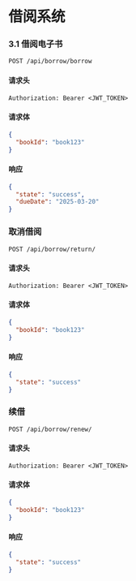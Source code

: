 # 借阅系统

### **3.1 借阅电子书**
```http
POST /api/borrow/borrow
```

#### 请求头

```http
Authorization: Bearer <JWT_TOKEN>
```

#### 请求体
```json
{
  "bookId": "book123"
}
```
#### 响应
```json
{
  "state": "success",
  "dueDate": "2025-03-20"
}
```

### 取消借阅
```http
POST /api/borrow/return/
```

#### 请求头

```http
Authorization: Bearer <JWT_TOKEN>
```

#### 请求体

```json
{
  "bookId": "book123"
}
```

#### 响应

```json
{
  "state": "success"
}
```

### 续借
```http
POST /api/borrow/renew/
```

#### 请求头

```http
Authorization: Bearer <JWT_TOKEN>
```

#### 请求体

```json
{
  "bookId": "book123"
}
```

#### 响应

```json
{
  "state": "success"
}
```